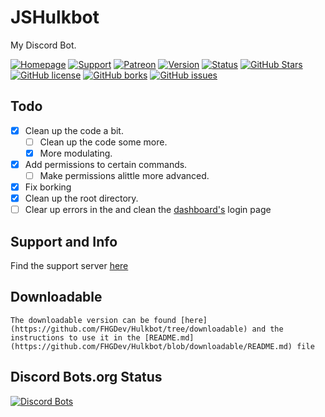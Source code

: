 # JSHulkbot
My Discord Bot.

[![Homepage](https://img.shields.io/badge/M-Homepage-7289DA.svg?style=flat-square)](https://bot.hulkbot.ml/home)
[![Support](https://img.shields.io/badge/M-Support-7289DA.svg?style=flat-square)](https://discord.gg/qEFNkxB)
[![Patreon](https://img.shields.io/badge/M-Patreon-7289DA.svg?style=flat-square)](https://patreon.com/fhg)
[![Version](https://img.shields.io/badge/V-2.5.1-green.svg?style=flat-square)](https://github.com/FHGDev/JSHulkbot/releases)
[![Status](https://img.shields.io/badge/S-Ready-green.svg?style=flat-square)]()
[![GitHub Stars](https://img.shields.io/github/Stars/FHGDev/JSHulkbot.svg?style=flat-square)](https://github.com/FHGDev/JSHulkbot/stargazers)
[![GitHub license](https://img.shields.io/github/License/FHGDev/JSHulkbot.svg?style=flat-square)](https://github.com/FHGDev/JSHulkbot/blob/master/LICENSE)
[![GitHub borks](https://img.shields.io/github/Forks/FHGDev/JSHulkbot.svg?style=flat-square)](https://github.com/FHGDev/JSHulkbot/network)
[![GitHub issues](https://img.shields.io/github/Issues/FHGDev/JSHulkbot.svg?style=flat-square)](https://github.com/FHGDev/JSHulkbot/issues)

## Todo

- [x] Clean up the code a bit.
    - [ ] Clean up the code some more.
    - [x] More modulating.
- [x] Add permissions to certain commands.
    - [ ] Make permissions alittle more advanced.
- [x] Fix borking
- [x] Clean up the root directory.
- [ ] Clear up errors in the and clean the [dashboard's](https://hulkbot.cf) login page

## Support and Info
   Find the support server [here](https://discord.gg/qEFNkxB)
   
## Downloadable
    The downloadable version can be found [here](https://github.com/FHGDev/Hulkbot/tree/downloadable) and the instructions to use it in the [README.md](https://github.com/FHGDev/Hulkbot/blob/downloadable/README.md) file

## Discord Bots.org Status
[![Discord Bots](https://discordbots.org/api/widget/294194506113220608.svg)](https://discordbots.org/bot/294194506113220608)
